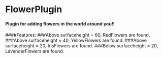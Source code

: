 # FlowerPlugin

#### Plugin for adding flowers in the world around you!!

####Features:
###Above surfaceheight = 60, RedFlowers are found.
###Above surfaceheight = 40, YellowFlowers are found.
###Above surfaceheight = 20, IrisFlowers are found.
###Below surfaceheight = 20, LavenderFlowers are found.
